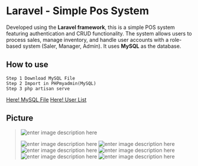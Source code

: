 # Laravel - Simple Pos System

Developed using the ****Laravel**  framework**, this is a simple POS system featuring authentication and CRUD functionality. The system allows users to process sales, manage inventory, and handle user accounts with a role-based system (Saler, Manager, Admin). It uses **MySQL** as the database.

## How to use

    Step 1 Download MySQL File
    Step 2 Import in PHPmyadmin(MySQL)
    Step 3 php artisan serve

   [Here! MySQL File](https://drive.google.com/file/d/1SeeLB_XzLJPLuEqFSNPC0vNrQiFF8n4j/view?usp=sharing)
   [Here! User List](https://drive.google.com/file/d/19EzMkUz559RV2r41m7LiTbmqzjSv4m9O/view?usp=sharing)
   
   
 

## Picture



> ![enter image description
> here](https://lh3.googleusercontent.com/pw/AP1GczNuLLKy_3-wZ3uMRcoFSIHAxslDqdHhhNV_AcQGV3hb8ZudXDq8ym4f_23HYzLjYy_5KGrUrHkVDycre71rGLYqi4HW1BGX1chQIqzItYithEYOSOQdQq3p5e_Fw3gez9juNijNH511g7pXO6J1Jgs=w1528-h913-s-no-gm?authuser=0)
> 
>    ![enter image description
> here](https://lh3.googleusercontent.com/pw/AP1GczMjjR3lJpvQmq5FQJ7ngqgvE-rwpySrKckFAUK_Zppzm4WLpgrg-cUghyICtifQU2piYi7yteaO5rmeoFeDD7O-_nnKW9BK0-3P4mYqNtGqFO20wPRfHAEGZHjrdoWyBpH-IQOU_CXNJqoV-A4eadE=w1528-h913-s-no-gm?authuser=0)
>      ![enter image description here](https://lh3.googleusercontent.com/pw/AP1GczO0T4bnSmlBLxQOcoOIRqP-wi6BM0YCE0hyxR0S5TbEsAu9nXLFC5KWvLI8aaRExJpjQZcrD7AvDEmMny6gBpMfOBYyBSCv-Hn6fm-cnpRnwIVmP1lKX3UUxSdhmC9MoFjdHwyT13lzVvM8bH7nFhY=w1920-h912-s-no-gm?authuser=0)
> ![enter image description
> here](https://lh3.googleusercontent.com/pw/AP1GczN1gReJC78bDFPcsR-n5KhLwZkqqSDRPPW-uo8oSjmi3v6na-C20rmaq_hyAW9-IUpRJhCBTAq3cFhqjFLQIFnCKj06zJ3we7FYsCZ8ZOFtFA-uV5aYRVZDX9-pYuiI68QZ6_YsJsYojG7hugOublE=w1920-h912-s-no-gm?authuser=0)
> ![enter image description
> here](https://lh3.googleusercontent.com/pw/AP1GczPn2cvrcVx8ZCS4268CCF7-9W6J6gcy7A1dMdaJGKY7JOR5aXwcmhfclabQ2Vx-EVjTaNEgxP_49l3vmTjilavRb3NedcBWwTqbC71T3OlkcjEUoA5OISo978rqVJqoSP0XYpQZkXZLNgdvFwkILi0=w1920-h912-s-no-gm?authuser=0)
> ![enter image description
> here](https://lh3.googleusercontent.com/pw/AP1GczPRl8IdnSnPimuCKW0d1XntdJw1VmYMcScLbcAlG-cC1Ck2u422C2jfTCYuLb52JYzu5AKtYfwswVEZZbz3jwX_K2bpxcy9HAVS2dRfkRiCzXVHA3RBOnVXMcKOnNklc7cP7endB2oqFz6THHqPdS8=w1920-h912-s-no-gm?authuser=0)
> ![enter image description
> here](https://lh3.googleusercontent.com/pw/AP1GczPbxaHD7IIhvTw_abYJ_fddfz05Mkheg0_XwRfSWYR4hzB4mxQu70VhCsuki-nblF4lxXDW9OJj6HR34yfqimlyERX1HsQLl1LZM0ZnIimO-uKbErjnCBfj1Z3oj2ktDvz9crAhwsNhcxOhxpOk9Jc=w1897-h907-s-no-gm?authuser=0)
